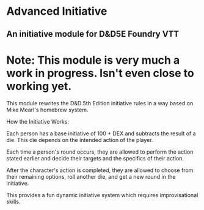 # Advanced Initiative
## An initiative module for D&amp;D5E Foundry VTT

# Note: This module is very much a work in progress. Isn't even close to working yet.

This module rewrites the D&D 5th Edition initiative rules in a way based on Mike Mearl's homebrew system.

How the Initiative Works:

Each person has a base initiative of 100 + DEX and subtracts the result of a die. This die depends on the intended action of the player.

Each time a person's round occurs, they are allowed to perform the action stated earlier and decide their targets and the specifics of their action.

After the character's action is completed, they are allowed to choose from their remaining options, roll another die, and get a new round in the initiative.

This provides a fun dynamic initiative system which requires improvisational skills.